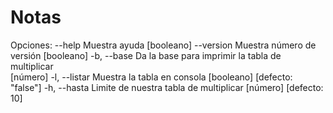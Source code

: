 # Notas
Opciones:
      --help     Muestra ayuda                            [booleano]
      --version  Muestra número de versión                [booleano]
  -b, --base     Da la base para imprimir la tabla de multiplicar   
                                                            [número]
  -l, --listar   Muestra la tabla en consola
                                       [booleano] [defecto: "false"]
  -h, --hasta    Limite de nuestra tabla de multiplicar
                                              [número] [defecto: 10]